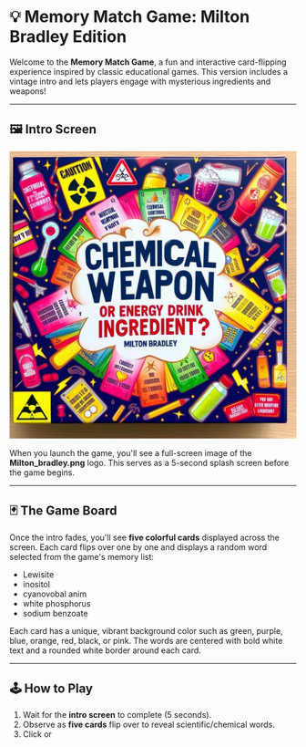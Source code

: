 # 💡 Memory Match Game: Milton Bradley Edition

Welcome to the **Memory Match Game**, a fun and interactive card-flipping experience inspired by classic educational games. This version includes a vintage intro and lets players engage with mysterious ingredients and weapons!

---

## 🖼️ Intro Screen
![Milton Bradley Intro](Milton_bradley.jpg)

When you launch the game, you'll see a full-screen image of the **Milton_bradley.png** logo. This serves as a 5-second splash screen before the game begins.

---

## 🃏 The Game Board

Once the intro fades, you'll see **five colorful cards** displayed across the screen. Each card flips over one by one and displays a random word selected from the game's memory list:

- Lewisite
- inositol
- cyanovobal anim
- white phosphorus
- sodium benzoate

Each card has a unique, vibrant background color such as green, purple, blue, orange, red, black, or pink. The words are centered with bold white text and a rounded white border around each card.

---

## 🕹️ How to Play

1. Wait for the **intro screen** to complete (5 seconds).
2. Observe as **five cards** flip over to reveal scientific/chemical words.
3. Click or
